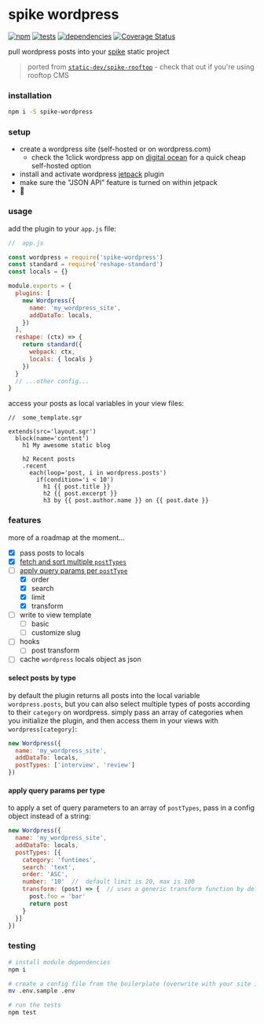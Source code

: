 spike wordpress
================

[![npm](https://img.shields.io/npm/v/spike-wordpress.svg?style=flat)](http://badge.fury.io/js/spike-wordpress) [![tests](https://img.shields.io/travis/wkentdag/spike-wordpress/master.svg?style=flat)](https://travis-ci.org/wkentdag/spike-wordpress) [![dependencies](https://david-dm.org/wkentdag/pow.svg)](https://david-dm.org/wkentdag/pow) [![Coverage Status](https://img.shields.io/coveralls/wkentdag/spike-wordpress.svg?style=flat)](https://coveralls.io/r/wkentdag/spike-wordpress?branch=master)

pull wordpress posts into your [spike](https://www.spike.cf/) static project

> ported from [`static-dev/spike-rooftop`](https://github.com/static-dev/spike-rooftop) - check that out if you're using rooftop CMS

### installation
```sh
npm i -S spike-wordpress
```

### setup

- create a wordpress site (self-hosted or on wordpress.com)
  - check the 1click wordpress app on [digital ocean](https://m.do.co/c/6e3837272e2f) for a quick cheap self-hosted option
- install and activate wordpress [jetpack](https://wordpress.org/plugins/jetpack/) plugin
- make sure the "JSON API" feature is turned on within jetpack
- :beers:

### usage
add the plugin to your `app.js` file:

```js
//  app.js

const wordpress = require('spike-wordpress')
const standard = require('reshape-standard')
const locals = {}

module.exports = {
  plugins: [
    new Wordpress({
      name: 'my_wordpress_site',
      addDataTo: locals,
    })
  ],
  reshape: (ctx) => {
    return standard({
      webpack: ctx,
      locals: { locals }
    })
  }
  // ...other config...
}
```

access your posts as local variables in your view files:

```jade
//  some_template.sgr

extends(src='layout.sgr')
  block(name='content')
    h1 My awesome static blog

    h2 Recent posts
    .recent
      each(loop='post, i in wordpress.posts')
        if(condition='i < 10')
          h1 {{ post.title }}
          h2 {{ post.excerpt }}
          h3 by {{ post.author.name }} on {{ post.date }}
```

### features

more of a roadmap at the moment...

- [x] pass posts to locals
- [x] [fetch and sort multiple `postTypes`](#select-posts-by-type)
- [ ] [apply query params per `postType`](#apply-query-params-per-postType)
  - [x] order
  - [x] search
  - [x] limit
  - [x] transform
- [ ] write to view template
  - [ ] basic
  - [ ] customize slug
- [ ] hooks
  - [ ] post transform
- [ ] cache `wordpress` locals object as json

#### select posts by type

by default the plugin returns all posts into the local variable `wordpress.posts`,
but you can also select multiple types of posts according to their `category` on wordpress.
simply pass an array of categories when you initialize the plugin, and then
access them in your views with `wordpress[category]`:

```js
new Wordpress({
  name: 'my_wordpress_site',
  addDataTo: locals,
  postTypes: ['interview', 'review']
})

```

#### apply query params per type

to apply a set of query parameters to an array of `postTypes`, pass in a config object instead of a string:

```js
new Wordpress({
  name: 'my_wordpress_site',
  addDataTo: locals,
  postTypes: [{
    category: 'funtimes',
    search: 'text',
    order: 'ASC',
    number: '10'  //  default limit is 20, max is 100
    transform: (post) => {  // uses a generic transform function by default. also pass `false` to get the raw result
      post.foo = 'bar'
      return post
    }
  }]
})

```

### testing

```sh
# install module dependencies
npm i

# create a config file from the boilerplate (overwrite with your site info)
mv .env.sample .env

# run the tests
npm test
```
